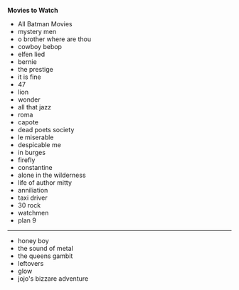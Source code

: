 **Movies to Watch**

- All Batman Movies
- mystery men
- o brother where are thou
- cowboy bebop
- elfen lied
- bernie
- the prestige
- it is fine
- 47
- lion
- wonder
- all that jazz
- roma
- capote
- dead poets society
- le miserable
- despicable me
- in burges
- firefly
- constantine
- alone in the wilderness
- life of author mitty
- anniliation
- taxi driver
- 30 rock
- watchmen
- plan 9
-------------------------
- honey boy
- the sound of metal
- the queens gambit
- leftovers
- glow
- jojo's bizzare adventure
